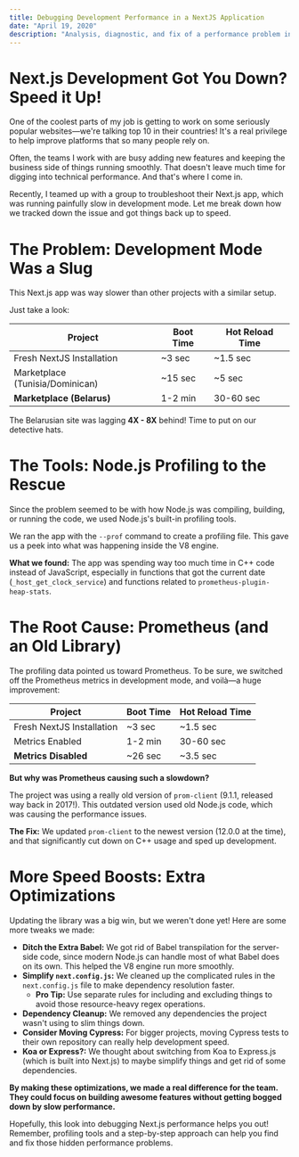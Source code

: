 ```yaml
---
title: Debugging Development Performance in a NextJS Application
date: "April 19, 2020"
description: "Analysis, diagnostic, and fix of a performance problem in a NextJS Application."
---
```


#  Next.js Development Got You Down? Speed it Up!

One of the coolest parts of my job is getting to work on some seriously popular websites—we're talking top 10 in their countries! It's a real privilege to help improve platforms that so many people rely on.

Often, the teams I work with are busy adding new features and keeping the business side of things running smoothly. That doesn't leave much time for digging into technical performance. And that's where I come in.

Recently, I teamed up with a group to troubleshoot their Next.js app, which was running painfully slow in development mode. Let me break down how we tracked down the issue and got things back up to speed.

#  The Problem: Development Mode Was a Slug

This Next.js app was way slower than other projects with a similar setup.  

Just take a look:

| Project                       | Boot Time | Hot Reload Time |
|--------------------------------|-----------|-----------------|
| Fresh NextJS Installation      | ~3 sec    | ~1.5 sec        |
| Marketplace (Tunisia/Dominican)| ~15 sec   | ~5 sec          |
| **Marketplace (Belarus)**      | 1-2 min   | 30-60 sec       |

The Belarusian site was lagging **4X - 8X** behind! Time to put on our detective hats.

#  The Tools: Node.js Profiling to the Rescue

Since the problem seemed to be with how Node.js was compiling, building, or running the code, we used Node.js's built-in profiling tools.  

We ran the app with the `--prof` command to create a profiling file. This gave us a peek into what was happening inside the V8 engine.

**What we found:** The app was spending way too much time in C++ code instead of JavaScript, especially in functions that got the current date (`_host_get_clock_service`) and functions related to  `prometheus-plugin-heap-stats`.


#  The Root Cause:  Prometheus (and an Old Library)

The profiling data pointed us toward Prometheus. To be sure, we switched off the Prometheus metrics in development mode, and voilà—a huge improvement:

| Project                       | Boot Time | Hot Reload Time |
|--------------------------------|-----------|-----------------|
| Fresh NextJS Installation      | ~3 sec    | ~1.5 sec        |
| Metrics Enabled               | 1-2 min   | 30-60 sec       |
| **Metrics Disabled**           | ~26 sec   | ~3.5 sec        |

**But why was Prometheus causing such a slowdown?**

The project was using a really old version of `prom-client` (9.1.1, released way back in 2017!). This outdated version used old Node.js code, which was causing the performance issues.

**The Fix:** We updated `prom-client` to the newest version (12.0.0 at the time), and that significantly cut down on C++ usage and sped up development.

#  More Speed Boosts:  Extra Optimizations

Updating the library was a big win, but we weren't done yet! Here are some more tweaks we made:

* **Ditch the Extra Babel:** We got rid of Babel transpilation for the server-side code, since modern Node.js can handle most of what Babel does on its own. This helped the V8 engine run more smoothly.
* **Simplify `next.config.js`:** We cleaned up the complicated rules in the `next.config.js` file to make dependency resolution faster.
    *  **Pro Tip:** Use separate rules for including and excluding things to avoid those resource-heavy regex operations.
* **Dependency Cleanup:**  We removed any dependencies the project wasn't using to slim things down.
* **Consider Moving Cypress:**  For bigger projects, moving Cypress tests to their own repository can really help development speed.
* **Koa or Express?:**  We thought about switching from Koa to Express.js (which is built into Next.js) to maybe simplify things and get rid of some dependencies.

**By making these optimizations, we made a real difference for the team. They could focus on building awesome features without getting bogged down by slow performance.**

Hopefully, this look into debugging Next.js performance helps you out! Remember, profiling tools and a step-by-step approach can help you find and fix those hidden performance problems.